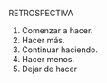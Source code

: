 RETROSPECTIVA
1. Comenzar a hacer.
2. Hacer más.
3. Continuar haciendo.
4. Hacer menos.
5. Dejar de hacer